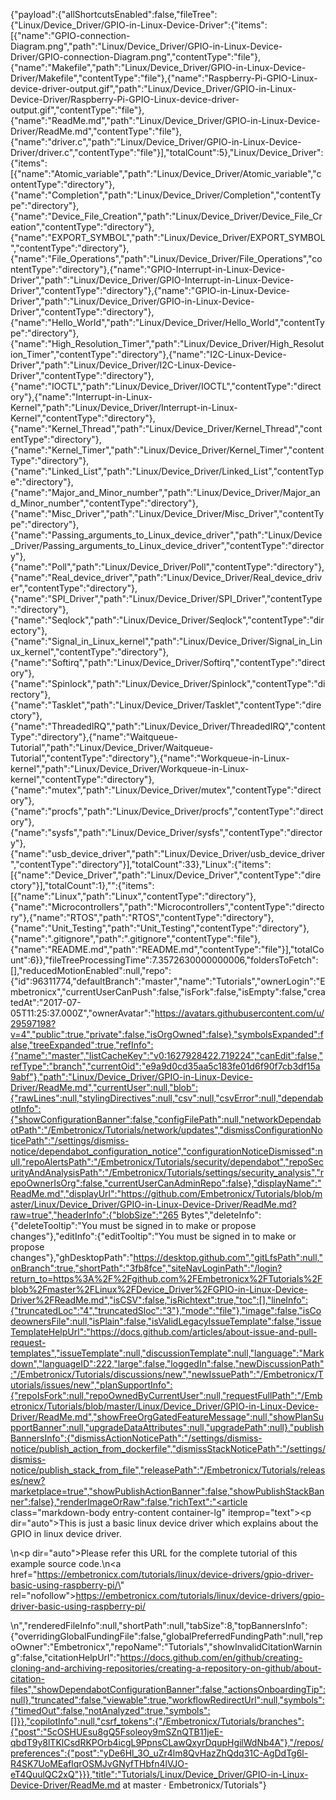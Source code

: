{"payload":{"allShortcutsEnabled":false,"fileTree":{"Linux/Device_Driver/GPIO-in-Linux-Device-Driver":{"items":[{"name":"GPIO-connection-Diagram.png","path":"Linux/Device_Driver/GPIO-in-Linux-Device-Driver/GPIO-connection-Diagram.png","contentType":"file"},{"name":"Makefile","path":"Linux/Device_Driver/GPIO-in-Linux-Device-Driver/Makefile","contentType":"file"},{"name":"Raspberry-Pi-GPIO-Linux-device-driver-output.gif","path":"Linux/Device_Driver/GPIO-in-Linux-Device-Driver/Raspberry-Pi-GPIO-Linux-device-driver-output.gif","contentType":"file"},{"name":"ReadMe.md","path":"Linux/Device_Driver/GPIO-in-Linux-Device-Driver/ReadMe.md","contentType":"file"},{"name":"driver.c","path":"Linux/Device_Driver/GPIO-in-Linux-Device-Driver/driver.c","contentType":"file"}],"totalCount":5},"Linux/Device_Driver":{"items":[{"name":"Atomic_variable","path":"Linux/Device_Driver/Atomic_variable","contentType":"directory"},{"name":"Completion","path":"Linux/Device_Driver/Completion","contentType":"directory"},{"name":"Device_File_Creation","path":"Linux/Device_Driver/Device_File_Creation","contentType":"directory"},{"name":"EXPORT_SYMBOL","path":"Linux/Device_Driver/EXPORT_SYMBOL","contentType":"directory"},{"name":"File_Operations","path":"Linux/Device_Driver/File_Operations","contentType":"directory"},{"name":"GPIO-Interrupt-in-Linux-Device-Driver","path":"Linux/Device_Driver/GPIO-Interrupt-in-Linux-Device-Driver","contentType":"directory"},{"name":"GPIO-in-Linux-Device-Driver","path":"Linux/Device_Driver/GPIO-in-Linux-Device-Driver","contentType":"directory"},{"name":"Hello_World","path":"Linux/Device_Driver/Hello_World","contentType":"directory"},{"name":"High_Resolution_Timer","path":"Linux/Device_Driver/High_Resolution_Timer","contentType":"directory"},{"name":"I2C-Linux-Device-Driver","path":"Linux/Device_Driver/I2C-Linux-Device-Driver","contentType":"directory"},{"name":"IOCTL","path":"Linux/Device_Driver/IOCTL","contentType":"directory"},{"name":"Interrupt-in-Linux-Kernel","path":"Linux/Device_Driver/Interrupt-in-Linux-Kernel","contentType":"directory"},{"name":"Kernel_Thread","path":"Linux/Device_Driver/Kernel_Thread","contentType":"directory"},{"name":"Kernel_Timer","path":"Linux/Device_Driver/Kernel_Timer","contentType":"directory"},{"name":"Linked_List","path":"Linux/Device_Driver/Linked_List","contentType":"directory"},{"name":"Major_and_Minor_number","path":"Linux/Device_Driver/Major_and_Minor_number","contentType":"directory"},{"name":"Misc_Driver","path":"Linux/Device_Driver/Misc_Driver","contentType":"directory"},{"name":"Passing_arguments_to_Linux_device_driver","path":"Linux/Device_Driver/Passing_arguments_to_Linux_device_driver","contentType":"directory"},{"name":"Poll","path":"Linux/Device_Driver/Poll","contentType":"directory"},{"name":"Real_device_driver","path":"Linux/Device_Driver/Real_device_driver","contentType":"directory"},{"name":"SPI_Driver","path":"Linux/Device_Driver/SPI_Driver","contentType":"directory"},{"name":"Seqlock","path":"Linux/Device_Driver/Seqlock","contentType":"directory"},{"name":"Signal_in_Linux_kernel","path":"Linux/Device_Driver/Signal_in_Linux_kernel","contentType":"directory"},{"name":"Softirq","path":"Linux/Device_Driver/Softirq","contentType":"directory"},{"name":"Spinlock","path":"Linux/Device_Driver/Spinlock","contentType":"directory"},{"name":"Tasklet","path":"Linux/Device_Driver/Tasklet","contentType":"directory"},{"name":"ThreadedIRQ","path":"Linux/Device_Driver/ThreadedIRQ","contentType":"directory"},{"name":"Waitqueue-Tutorial","path":"Linux/Device_Driver/Waitqueue-Tutorial","contentType":"directory"},{"name":"Workqueue-in-Linux-kernel","path":"Linux/Device_Driver/Workqueue-in-Linux-kernel","contentType":"directory"},{"name":"mutex","path":"Linux/Device_Driver/mutex","contentType":"directory"},{"name":"procfs","path":"Linux/Device_Driver/procfs","contentType":"directory"},{"name":"sysfs","path":"Linux/Device_Driver/sysfs","contentType":"directory"},{"name":"usb_device_driver","path":"Linux/Device_Driver/usb_device_driver","contentType":"directory"}],"totalCount":33},"Linux":{"items":[{"name":"Device_Driver","path":"Linux/Device_Driver","contentType":"directory"}],"totalCount":1},"":{"items":[{"name":"Linux","path":"Linux","contentType":"directory"},{"name":"Microcontrollers","path":"Microcontrollers","contentType":"directory"},{"name":"RTOS","path":"RTOS","contentType":"directory"},{"name":"Unit_Testing","path":"Unit_Testing","contentType":"directory"},{"name":".gitignore","path":".gitignore","contentType":"file"},{"name":"README.md","path":"README.md","contentType":"file"}],"totalCount":6}},"fileTreeProcessingTime":7.3572630000000006,"foldersToFetch":[],"reducedMotionEnabled":null,"repo":{"id":96311774,"defaultBranch":"master","name":"Tutorials","ownerLogin":"Embetronicx","currentUserCanPush":false,"isFork":false,"isEmpty":false,"createdAt":"2017-07-05T11:25:37.000Z","ownerAvatar":"https://avatars.githubusercontent.com/u/29597198?v=4","public":true,"private":false,"isOrgOwned":false},"symbolsExpanded":false,"treeExpanded":true,"refInfo":{"name":"master","listCacheKey":"v0:1627928422.719224","canEdit":false,"refType":"branch","currentOid":"e9a9d0cd35aa5c183fe01d6f90f7cb3df15a9abf"},"path":"Linux/Device_Driver/GPIO-in-Linux-Device-Driver/ReadMe.md","currentUser":null,"blob":{"rawLines":null,"stylingDirectives":null,"csv":null,"csvError":null,"dependabotInfo":{"showConfigurationBanner":false,"configFilePath":null,"networkDependabotPath":"/Embetronicx/Tutorials/network/updates","dismissConfigurationNoticePath":"/settings/dismiss-notice/dependabot_configuration_notice","configurationNoticeDismissed":null,"repoAlertsPath":"/Embetronicx/Tutorials/security/dependabot","repoSecurityAndAnalysisPath":"/Embetronicx/Tutorials/settings/security_analysis","repoOwnerIsOrg":false,"currentUserCanAdminRepo":false},"displayName":"ReadMe.md","displayUrl":"https://github.com/Embetronicx/Tutorials/blob/master/Linux/Device_Driver/GPIO-in-Linux-Device-Driver/ReadMe.md?raw=true","headerInfo":{"blobSize":"265 Bytes","deleteInfo":{"deleteTooltip":"You must be signed in to make or propose changes"},"editInfo":{"editTooltip":"You must be signed in to make or propose changes"},"ghDesktopPath":"https://desktop.github.com","gitLfsPath":null,"onBranch":true,"shortPath":"3fb8fce","siteNavLoginPath":"/login?return_to=https%3A%2F%2Fgithub.com%2FEmbetronicx%2FTutorials%2Fblob%2Fmaster%2FLinux%2FDevice_Driver%2FGPIO-in-Linux-Device-Driver%2FReadMe.md","isCSV":false,"isRichtext":true,"toc":[],"lineInfo":{"truncatedLoc":"4","truncatedSloc":"3"},"mode":"file"},"image":false,"isCodeownersFile":null,"isPlain":false,"isValidLegacyIssueTemplate":false,"issueTemplateHelpUrl":"https://docs.github.com/articles/about-issue-and-pull-request-templates","issueTemplate":null,"discussionTemplate":null,"language":"Markdown","languageID":222,"large":false,"loggedIn":false,"newDiscussionPath":"/Embetronicx/Tutorials/discussions/new","newIssuePath":"/Embetronicx/Tutorials/issues/new","planSupportInfo":{"repoIsFork":null,"repoOwnedByCurrentUser":null,"requestFullPath":"/Embetronicx/Tutorials/blob/master/Linux/Device_Driver/GPIO-in-Linux-Device-Driver/ReadMe.md","showFreeOrgGatedFeatureMessage":null,"showPlanSupportBanner":null,"upgradeDataAttributes":null,"upgradePath":null},"publishBannersInfo":{"dismissActionNoticePath":"/settings/dismiss-notice/publish_action_from_dockerfile","dismissStackNoticePath":"/settings/dismiss-notice/publish_stack_from_file","releasePath":"/Embetronicx/Tutorials/releases/new?marketplace=true","showPublishActionBanner":false,"showPublishStackBanner":false},"renderImageOrRaw":false,"richText":"<article class=\"markdown-body entry-content container-lg\" itemprop=\"text\"><p dir=\"auto\">This is just a basic linux device driver which explains about the GPIO in linux device driver.</p>\n<p dir=\"auto\">Please refer this URL for the complete tutorial of this example source code.\n<a href=\"https://embetronicx.com/tutorials/linux/device-drivers/gpio-driver-basic-using-raspberry-pi/\" rel=\"nofollow\">https://embetronicx.com/tutorials/linux/device-drivers/gpio-driver-basic-using-raspberry-pi/</a></p>\n</article>","renderedFileInfo":null,"shortPath":null,"tabSize":8,"topBannersInfo":{"overridingGlobalFundingFile":false,"globalPreferredFundingPath":null,"repoOwner":"Embetronicx","repoName":"Tutorials","showInvalidCitationWarning":false,"citationHelpUrl":"https://docs.github.com/en/github/creating-cloning-and-archiving-repositories/creating-a-repository-on-github/about-citation-files","showDependabotConfigurationBanner":false,"actionsOnboardingTip":null},"truncated":false,"viewable":true,"workflowRedirectUrl":null,"symbols":{"timedOut":false,"notAnalyzed":true,"symbols":[]}},"copilotInfo":null,"csrf_tokens":{"/Embetronicx/Tutorials/branches":{"post":"5cOSHUEsu8gQ5Fsoleoy9mSZnQTB11jeE-qbdT9y8lTKlCsdRKPOrb4icgL9PpnsCLawQxyrDqupHgilWdNb4A"},"/repos/preferences":{"post":"yDe6Hl_3O_uZr4lm8QvHazZhQdq31C-AgDdTg6l-R4SK7UoMEaflqrOSMJvGNyfTHbfn4lVJO-eT4QuulQC2xQ"}}},"title":"Tutorials/Linux/Device_Driver/GPIO-in-Linux-Device-Driver/ReadMe.md at master · Embetronicx/Tutorials"}